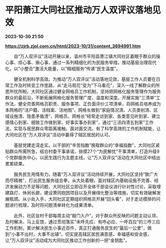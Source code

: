 # 平阳萧江大同社区推动万人双评议落地见效

**2023-10-30 21:50**

**https://zjrb.zjol.com.cn/html/2023-10/31/content_3694991.htm**

　　自“万人双评议”活动开展以来，温州市平阳县萧江镇大同社区着眼于群众的操心事、烦心事、揪心事，通过一系列精细化的为民服务举措，推动基层治理现代化，以“小整合”激活大能量，以“精细服务”传递“民生温度”。

　　健全机制科学高效。为推动“万人双评议”活动落地见效，基层工作人员要在日常工作及时转变工作思路，从“走马观花”变为“下马看花”，深入一线了解群众的所思所忧所盼。大同社区通过健全网格员工作机制，坚持把网格化服务管理作为服务群众的最前沿，不断拓展网格化服务管理广度、温度和深度。开展实施“三清单”工作法，健全完善网格员职责、服务事项、正负面评价三项清单，将网格员培养成为本网格的“活户籍、活档案、活地图”，网格长做到“家庭情况清、人员类别清、区域设施清、隐患矛盾清”，网格员、网格长“经常走访到家、各类意见听到家、建立感情心到家、细致工作做到家、好事实事办到家”，通过“三活四清五到家”工作法，实现与居民群众零距离接触、面对面交流。有了科学高效的工作机制赋能，让大同社区在“万人双评议”活动中赢得了辖区居民的认可。

　　基层党建走深走实。以干部的“辛苦指数”换取群众的“幸福指数”，大同社区紧贴群众所需所急，结合村委干事承诺，排摸27个“为民解忧”干事清单，打造升级9个党群服务中心，以民生践行为主题主线，让“万人双评议”活动在大同社区中结出累累硕果。

　　服务民生用情有力。随着“万人双评议”活动持续开展，大同社区坚持“致广大而尽精微”，打出民生服务组合拳。从大处着眼，面对辖区内基础设施不完善、经济发展动力不足等问题，大同社区立即召开全体干部会议进行针对性讨论，采取增建路灯、休闲长廊，建设萧同抱团项目以及开展绿化整治等措施，切实有效破解发展瓶颈。从小处入手，大同社区定期组织网格员开展“回头看”，对于走访摸排的问题进行梳理，及时将问题清单转化为成果清单。

　　此外，社区驻村干部每周主动“敲门入户”，对于群众所反映的问题主动认领、及时解决、马上反馈，通过贯彻落实“未呼先应、有呼必应、一呼百应”的三呼三应工作机制，累计解决民生小事近百件，真正打通服务民生的“最后一公里”，做到“小事不出村，大事不出镇”，切实提高辖区居民满意感、幸福感和安全感，让“万人双评议”活动成为大同社区推动工作创新的一把“金钥匙”。